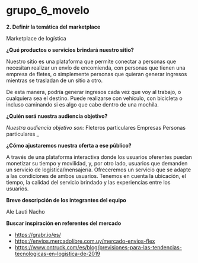 # grupo_6_movelo
**2. Definir la temática del marketplace**

Marketplace de logística

**¿Qué productos o servicios brindará nuestro sitio?**

Nuestro sitio es una plataforma que permite conectar a personas que necesitan realizar un envío de encomienda, con personas que tienen una empresa de fletes, o simplemente personas que quieran generar ingresos mientras se trasladan de un sitio a otro.

De esta manera, podría generar ingresos cada vez que voy al trabajo, o cualquiera sea el destino. Puede realizarse con vehículo, con bicicleta o incluso caminando si es algo que cabe dentro de una mochila.

**¿Quién será nuestra audiencia objetivo?**

_Nuestra audiencia objetivo son:_
Fleteros particulares
Empresas
Personas particulares
_

**¿Cómo ajustaremos nuestra oferta a ese público?**

A través de una plataforma interactiva donde los usuarios oferentes puedan monetizar su tiempo y movilidad, y, por otro lado, usuarios que demanden un servicio de logística/mensajería. Ofreceremos un servicio que se adapte a las condiciones de ambos usuarios. Tenemos en cuenta la ubicación, el tiempo, la calidad del servicio brindado y las experiencias entre los usuarios.

**Breve descripción de los integrantes del equipo**

Ale
Lauti
Nacho

**Buscar inspiración en referentes del mercado**

- https://grabr.io/es/
- https://envios.mercadolibre.com.uy/mercado-envios-flex
- https://www.ontruck.com/es/blog/previsiones-para-las-tendencias-tecnologicas-en-logistica-de-2019
